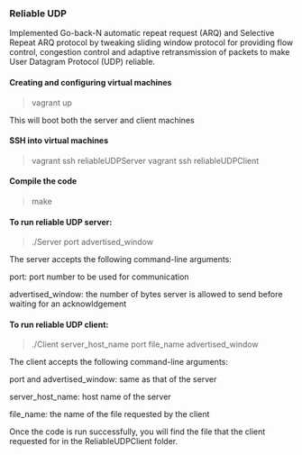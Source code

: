### Reliable UDP

Implemented Go-back-N automatic repeat request (ARQ) and Selective Repeat ARQ protocol by tweaking sliding window protocol for providing flow control, congestion control and adaptive retransmission of packets to make User Datagram Protocol (UDP) reliable.

#### Creating and configuring virtual machines
	
>vagrant up
   
   This will boot both the server and client machines

#### SSH into virtual machines
	
>vagrant ssh reliableUDPServer
>vagrant ssh reliableUDPClient
   
#### Compile the code
	
>make

#### To run reliable UDP server:

>./Server port advertised_window

The server accepts the following command-line arguments:

port: port number to be used for communication

advertised_window: the number of bytes server is allowed to send before waiting for an acknowldgement

#### To run reliable UDP client:

>./Client server_host_name port file_name advertised_window

The client accepts the following command-line arguments:

port and advertised_window: same as that of the server

server_host_name: host name of the server

file_name: the name of the file requested by the client

Once the code is run successfully, you will find the file that the client requested for in the ReliableUDPClient folder.

